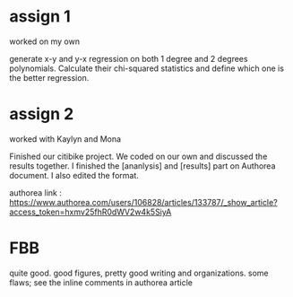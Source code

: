 # assign 1 
worked on my own

generate x-y and y-x regression on both 1 degree and 2 degrees polynomials. 
Calculate their chi-squared statistics and define which one is the better regression.

# assign 2
worked with Kaylyn and Mona

Finished our citibike project. We coded on our own and discussed the results together. 
I finished the [ananlysis] and [results] part on Authorea document. I also edited the format.

authorea link : https://www.authorea.com/users/106828/articles/133787/_show_article?access_token=hxmv25fhR0dWV2w4k5SiyA

# FBB

quite good. good figures, pretty good writing and organizations. some flaws; see the inline comments in authorea article
